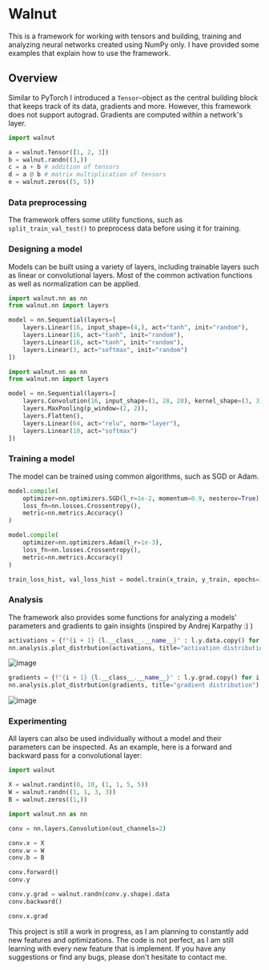 # Walnut

This is a framework for working with tensors and building, training and analyzing neural networks created using NumPy only. I have provided some examples that explain how to use the framework.

## Overview
Similar to PyTorch I introduced a `Tensor`-object as the central building block that keeps track of its data, gradients and more. However, this framework does not support autograd. Gradients are computed within a network's layer.

```Python
import walnut

a = walnut.Tensor([1, 2, 3])
b = walnut.randn((3,))
c = a + b # addition of tensors
d = a @ b # matrix multiplication of tensors
e = walnut.zeros((5, 5))
```

### Data preprocessing

The framework offers some utility functions, such as `split_train_val_test()` to preprocess data before using it for training.

### Designing a model

Models can be built using a variety of layers, including trainable layers such as linear or convolutional layers. Most of the common activation functions as well as normalization can be applied.

```python
import walnut.nn as nn
from walnut.nn import layers

model = nn.Sequential(layers=[
    layers.Linear(16, input_shape=(4,), act="tanh", init="random"),
    layers.Linear(16, act="tanh", init="random"),
    layers.Linear(16, act="tanh", init="random"),
    layers.Linear(3, act="softmax", init="random")
])
```

```python
import walnut.nn as nn
from walnut.nn import layers

model = nn.Sequential(layers=[
    layers.Convolution(16, input_shape=(1, 28, 28), kernel_shape=(3, 3), act="relu", norm="layer"),
    layers.MaxPooling(p_window=(2, 2)),
    layers.Flatten(),
    layers.Linear(64, act="relu", norm="layer"),
    layers.Linear(10, act="softmax")
])
```

### Training a model

The model can be trained using common algorithms, such as SGD or Adam.

```python
model.compile(
    optimizer=nn.optimizers.SGD(l_r=1e-2, momentum=0.9, nesterov=True),
    loss_fn=nn.losses.Crossentropy(),
    metric=nn.metrics.Accuracy()
)
```

```python
model.compile(
    optimizer=nn.optimizers.Adam(l_r=1e-3),
    loss_fn=nn.losses.Crossentropy(),
    metric=nn.metrics.Accuracy()
)
```

```python
train_loss_hist, val_loss_hist = model.train(x_train, y_train, epochs=10, batch_size=512, val_data=(x_val, y_val))
```

### Analysis

The framework also provides some functions for analyzing a models' parameters and gradients to gain insights (inspired by Andrej Karpathy :) )

```python
activations = {f"{i + 1} {l.__class__.__name__}" : l.y.data.copy() for i, l in enumerate(model.layers) if l.__class__.__name__ == "Tanh"}
nn.analysis.plot_distrbution(activations, title="activation distribution") 
```

![image](https://github.com/DKoflerGIT/NumpyNN/assets/74835806/a205f974-40a6-4d7b-9916-060d4ada9cae)

```python
gradients = {f"{i + 1} {l.__class__.__name__}" : l.y.grad.copy() for i, l in enumerate(model.layers) if l.__class__.__name__ == "Linear"}
nn.analysis.plot_distrbution(gradients, title="gradient distribution")
```

![image](https://github.com/DKoflerGIT/NumpyNN/assets/74835806/8119d55a-fb83-4300-8f9f-5ea1bd8e85d1)


### Experimenting

All layers can also be used individually without a model and their parameters can be inspected. As an example, here is a forward and backward pass for a convolutional layer:
```python
import walnut

X = walnut.randint(0, 10, (1, 1, 5, 5))
W = walnut.randn((1, 1, 3, 3))
B = walnut.zeros((1,))
```

```python
import walnut.nn as nn

conv = nn.layers.Convolution(out_channels=2)

conv.x = X
conv.w = W
conv.b = B

conv.forward()
conv.y
```

```python
conv.y.grad = walnut.randn(conv.y.shape).data
conv.backward()

conv.x.grad
```

This project is still a work in progress, as I am planning to constantly add new features and optimizations.
The code is not perfect, as I am still learning with every new feature that is implement.
If you have any suggestions or find any bugs, please don't hesitate to contact me.
